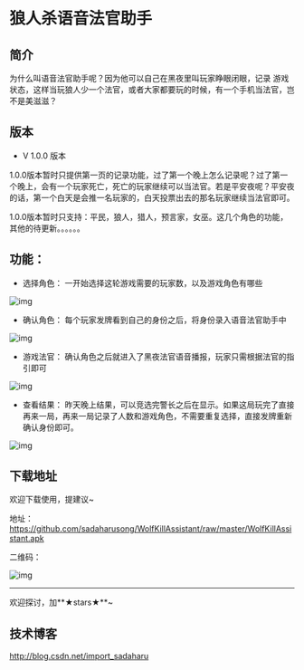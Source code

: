 # 狼人杀语音法官助手


##  简介 
为什么叫语音法官助手呢？因为他可以自己在黑夜里叫玩家睁眼闭眼，记录 游戏状态，这样当玩狼人少一个法官，或者大家都要玩的时候，有一个手机当法官，岂不是美滋滋？



## 版本
- V 1.0.0 版本

1.0.0版本暂时只提供第一页的记录功能，过了第一个晚上怎么记录呢？过了第一个晚上，会有一个玩家死亡，死亡的玩家继续可以当法官。若是平安夜呢？平安夜的话，第一个白天是会推一名玩家的，白天投票出去的那名玩家继续当法官即可。

1.0.0版本暂时只支持：平民，狼人，猎人，预言家，女巫。这几个角色的功能，其他的待更新。。。。。。


## 功能：
- 选择角色：
一开始选择这轮游戏需要的玩家数，以及游戏角色有哪些

![img](https://github.com/sadaharusong/WolfKillAssistant/blob/master/image_folder/start.jpg)


- 确认角色：
每个玩家发牌看到自己的身份之后，将身份录入语音法官助手中

![img](https://github.com/sadaharusong/WolfKillAssistant/blob/master/image_folder/setrole.gif)

- 游戏法官：
确认角色之后就进入了黑夜法官语音播报，玩家只需根据法官的指引即可

![img](https://github.com/sadaharusong/WolfKillAssistant/blob/master/image_folder/game.jpg)

- 查看结果：
昨天晚上结果，可以竞选完警长之后在显示。如果这局玩完了直接再来一局，再来一局记录了人数和游戏角色，不需要重复选择，直接发牌重新确认身份即可。

![img](https://github.com/sadaharusong/WolfKillAssistant/blob/master/image_folder/end.gif)


## 下载地址
欢迎下载使用，提建议~

地址：
https://github.com/sadaharusong/WolfKillAssistant/raw/master/WolfKillAssistant.apk

二维码：

![img](https://github.com/sadaharusong/WolfKillAssistant/blob/master/image_folder/mark.png)

------
欢迎探讨，加**★stars★**~


## 技术博客
http://blog.csdn.net/import_sadaharu
